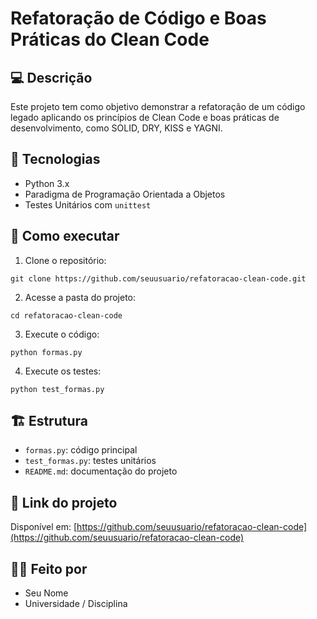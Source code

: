 # Refatoração de Código e Boas Práticas do Clean Code

## 💻 Descrição
Este projeto tem como objetivo demonstrar a refatoração de um código legado aplicando os princípios de Clean Code e boas práticas de desenvolvimento, como SOLID, DRY, KISS e YAGNI.

## 🔧 Tecnologias
- Python 3.x
- Paradigma de Programação Orientada a Objetos
- Testes Unitários com `unittest`

## 🚀 Como executar
1. Clone o repositório:
```
git clone https://github.com/seuusuario/refatoracao-clean-code.git
```
2. Acesse a pasta do projeto:
```
cd refatoracao-clean-code
```
3. Execute o código:
```
python formas.py
```
4. Execute os testes:
```
python test_formas.py
```

## 🏗️ Estrutura
- `formas.py`: código principal
- `test_formas.py`: testes unitários
- `README.md`: documentação do projeto

## 🔗 Link do projeto
Disponível em: [https://github.com/seuusuario/refatoracao-clean-code](https://github.com/seuusuario/refatoracao-clean-code)

## 👨‍💻 Feito por
- Seu Nome
- Universidade / Disciplina